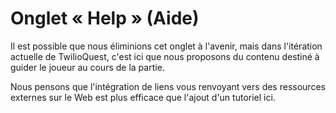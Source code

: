 # Onglet «&nbsp;Help&nbsp;» (Aide)

Il est possible que nous éliminions cet onglet à l'avenir, mais dans l'itération actuelle de TwilioQuest, c'est ici que nous proposons du contenu destiné à guider le joueur au cours de la partie.

Nous pensons que l'intégration de liens vous renvoyant vers des ressources externes sur le Web est plus efficace que l'ajout d'un tutoriel ici.